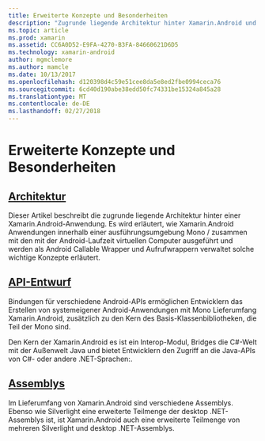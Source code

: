```yaml
---
title: Erweiterte Konzepte und Besonderheiten
description: "Zugrunde liegende Architektur hinter Xamarin.Android und den zugehörigen API-Entwurf."
ms.topic: article
ms.prod: xamarin
ms.assetid: CC6A0D52-E9FA-4270-B3FA-84660621D6D5
ms.technology: xamarin-android
author: mgmclemore
ms.author: mamcle
ms.date: 10/13/2017
ms.openlocfilehash: d120398d4c59e51cee8da5e8ed2fbe0994ceca76
ms.sourcegitcommit: 6cd40d190abe38edd50fc74331be15324a845a28
ms.translationtype: MT
ms.contentlocale: de-DE
ms.lasthandoff: 02/27/2018
---
```

# <a name="advanced-concepts-and-internals"></a>Erweiterte Konzepte und Besonderheiten


##  <a name="architectureandroidinternalsarchitecturemd"></a>[Architektur](~/android/internals/architecture.md)

Dieser Artikel beschreibt die zugrunde liegende Architektur hinter einer Xamarin.Android-Anwendung. Es wird erläutert, wie Xamarin.Android Anwendungen innerhalb einer ausführungsumgebung Mono / zusammen mit den mit der Android-Laufzeit virtuellen Computer ausgeführt und werden als Android Callable Wrapper und Aufrufwrappern verwaltet solche wichtige Konzepte erläutert. 



##  <a name="api-designandroidinternalsapi-designmd"></a>[API-Entwurf](~/android/internals/api-design.md)

Bindungen für verschiedene Android-APIs ermöglichen Entwicklern das Erstellen von systemeigener Android-Anwendungen mit Mono Lieferumfang Xamarin.Android, zusätzlich zu den Kern des Basis-Klassenbibliotheken, die Teil der Mono sind.

Den Kern der Xamarin.Android es ist ein Interop-Modul, Bridges die C#-Welt mit der Außenwelt Java und bietet Entwicklern den Zugriff an die Java-APIs von C#- oder andere .NET-Sprachen:.



##  <a name="assembliescross-platforminternalsavailable-assembliesmd"></a>[Assemblys](~/cross-platform/internals/available-assemblies.md)

Im Lieferumfang von Xamarin.Android sind verschiedene Assemblys. Ebenso wie Silverlight eine erweiterte Teilmenge der desktop .NET-Assemblys ist, ist Xamarin.Android auch eine erweiterte Teilmenge von mehreren Silverlight und desktop .NET-Assemblys. 

